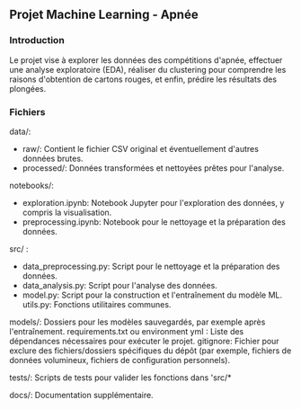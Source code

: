 ## Projet Machine Learning - Apnée

### Introduction
Le projet vise à explorer les données des compétitions d'apnée, effectuer une analyse exploratoire (EDA), réaliser du clustering pour comprendre les raisons d'obtention de cartons rouges, et enfin, prédire les résultats des plongées.

### Fichiers
data/:
* raw/: Contient le fichier CSV original et éventuellement d'autres données brutes.
* processed/: Données transformées et nettoyées prêtes pour l'analyse.

notebooks/:
* exploration.ipynb: Notebook Jupyter pour l'exploration des données, y compris la visualisation.
* preprocessing.ipynb: Notebook pour le nettoyage et la préparation des données.

src/ :
* data_preprocessing.py: Script pour le nettoyage et la préparation des données.
* data_analysis.py: Script pour l'analyse des données.
* model.py: Script pour la construction et l'entraînement du modèle ML. utils.py: Fonctions utilitaires communes.

models/:
Dossiers pour les modèles sauvegardés, par exemple après l'entraînement.
requirements.txt ou environment ymI : Liste des dépendances nécessaires pour exécuter le projet.
gitignore: Fichier pour exclure des fichiers/dossiers spécifiques du dépôt (par exemple, fichiers de données volumineux, fichiers de configuration personnels).

tests/:
Scripts de tests pour valider les fonctions dans 'src/*

docs/: Documentation supplémentaire.
